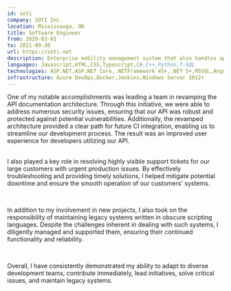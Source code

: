 ```yaml
---
id: soti
company: SOTI Inc.
location: Mississauga, ON
title: Software Engineer
from: 2020-03-01
to: 2021-09-30
url: https://soti.net
description: Enterprise mobility management system that also handles app development, security, and more.
languages: Javascript,HTML,CSS,Typescript,C#,C++,Python,T-SQL
technologies: ASP.NET,ASP.NET Core,.NETFramework 45+,.NET 5+,MSSQL,Angular,Install Shield,Windows CE
infrastructure: Azure DevOps,Docker,Jenkins,Windows Server 2012+
---
```


<p>
One of my notable accomplishments was leading a team in revamping the API documentation architecture. Through this initiative, we were able to address numerous security issues, ensuring that our API was robust and protected against potential vulnerabilities. Additionally, the revamped architecture provided a clear path for future CI integration, enabling us to streamline our development process. The result was an improved user experience for developers utilizing our API.
</p>
<br />
I also played a key role in resolving highly visible support tickets for our large customers with urgent production issues. By effectively troubleshooting and providing timely solutions, I helped mitigate potential downtime and ensure the smooth operation of our customers' systems.
</p>
<br />
<p>
In addition to my involvement in new projects, I also took on the responsibility of maintaining legacy systems written in obscure scripting languages. Despite the challenges inherent in dealing with such systems, I diligently managed and supported them, ensuring their continued functionality and reliability.
</p>
<br />
<p>
Overall, I have consistently demonstrated my ability to adapt to diverse development teams, contribute immediately, lead initiatives, solve critical issues, and maintain legacy systems.
</p>
